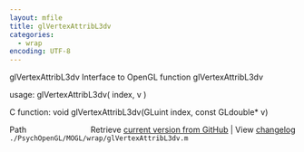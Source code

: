 ```yaml
---
layout: mfile
title: glVertexAttribL3dv
categories:
  - wrap
encoding: UTF-8
---
```


glVertexAttribL3dv  Interface to OpenGL function glVertexAttribL3dv

usage:  glVertexAttribL3dv\( index, v \)

C function:  void glVertexAttribL3dv\(GLuint index, const GLdouble\* v\)


<div class="code_header" style="text-align:right;">
  <span style="float:left;">Path&nbsp;&nbsp;</span> <span class="counter">Retrieve <a href=
  "https://raw.github.com/Psychtoolbox-3/Psychtoolbox-3/beta/./PsychOpenGL/MOGL/wrap/glVertexAttribL3dv.m">current version from GitHub</a> | View <a href=
  "https://github.com/Psychtoolbox-3/Psychtoolbox-3/commits/beta/./PsychOpenGL/MOGL/wrap/glVertexAttribL3dv.m">changelog</a></span>
</div>
<div class="code">
  <code>./PsychOpenGL/MOGL/wrap/glVertexAttribL3dv.m</code>
</div>
